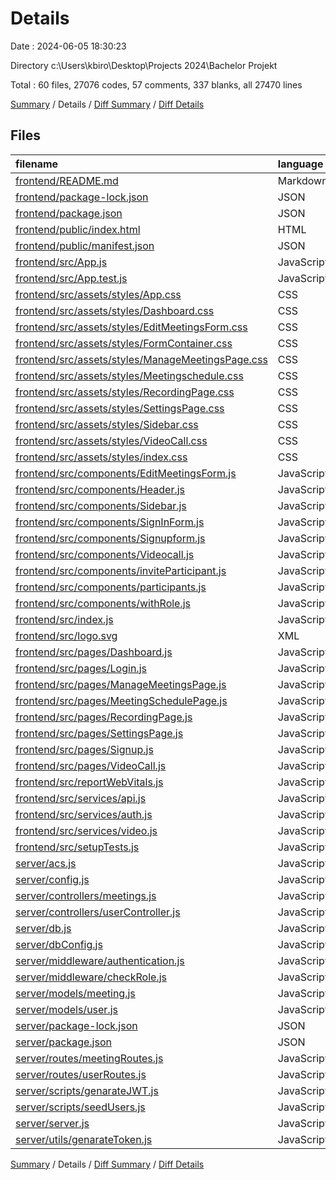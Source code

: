 # Details

Date : 2024-06-05 18:30:23

Directory c:\\Users\\kbiro\\Desktop\\Projects 2024\\Bachelor Projekt

Total : 60 files,  27076 codes, 57 comments, 337 blanks, all 27470 lines

[Summary](results.md) / Details / [Diff Summary](diff.md) / [Diff Details](diff-details.md)

## Files
| filename | language | code | comment | blank | total |
| :--- | :--- | ---: | ---: | ---: | ---: |
| [frontend/README.md](/frontend/README.md) | Markdown | 38 | 0 | 33 | 71 |
| [frontend/package-lock.json](/frontend/package-lock.json) | JSON | 20,877 | 0 | 1 | 20,878 |
| [frontend/package.json](/frontend/package.json) | JSON | 48 | 0 | 1 | 49 |
| [frontend/public/index.html](/frontend/public/index.html) | HTML | 20 | 23 | 1 | 44 |
| [frontend/public/manifest.json](/frontend/public/manifest.json) | JSON | 25 | 0 | 1 | 26 |
| [frontend/src/App.js](/frontend/src/App.js) | JavaScript | 62 | 0 | 5 | 67 |
| [frontend/src/App.test.js](/frontend/src/App.test.js) | JavaScript | 7 | 0 | 2 | 9 |
| [frontend/src/assets/styles/App.css](/frontend/src/assets/styles/App.css) | CSS | 6 | 0 | 4 | 10 |
| [frontend/src/assets/styles/Dashboard.css](/frontend/src/assets/styles/Dashboard.css) | CSS | 44 | 0 | 7 | 51 |
| [frontend/src/assets/styles/EditMeetingsForm.css](/frontend/src/assets/styles/EditMeetingsForm.css) | CSS | 52 | 0 | 9 | 61 |
| [frontend/src/assets/styles/FormContainer.css](/frontend/src/assets/styles/FormContainer.css) | CSS | 95 | 0 | 15 | 110 |
| [frontend/src/assets/styles/ManageMeetingsPage.css](/frontend/src/assets/styles/ManageMeetingsPage.css) | CSS | 42 | 0 | 7 | 49 |
| [frontend/src/assets/styles/Meetingschedule.css](/frontend/src/assets/styles/Meetingschedule.css) | CSS | 60 | 0 | 8 | 68 |
| [frontend/src/assets/styles/RecordingPage.css](/frontend/src/assets/styles/RecordingPage.css) | CSS | 34 | 0 | 7 | 41 |
| [frontend/src/assets/styles/SettingsPage.css](/frontend/src/assets/styles/SettingsPage.css) | CSS | 42 | 0 | 7 | 49 |
| [frontend/src/assets/styles/Sidebar.css](/frontend/src/assets/styles/Sidebar.css) | CSS | 84 | 0 | 16 | 100 |
| [frontend/src/assets/styles/VideoCall.css](/frontend/src/assets/styles/VideoCall.css) | CSS | 76 | 0 | 12 | 88 |
| [frontend/src/assets/styles/index.css](/frontend/src/assets/styles/index.css) | CSS | 12 | 0 | 2 | 14 |
| [frontend/src/components/EditMeetingsForm.js](/frontend/src/components/EditMeetingsForm.js) | JavaScript | 139 | 5 | 14 | 158 |
| [frontend/src/components/Header.js](/frontend/src/components/Header.js) | JavaScript | 0 | 0 | 1 | 1 |
| [frontend/src/components/Sidebar.js](/frontend/src/components/Sidebar.js) | JavaScript | 70 | 0 | 7 | 77 |
| [frontend/src/components/SignInForm.js](/frontend/src/components/SignInForm.js) | JavaScript | 44 | 0 | 5 | 49 |
| [frontend/src/components/Signupform.js](/frontend/src/components/Signupform.js) | JavaScript | 60 | 0 | 5 | 65 |
| [frontend/src/components/Videocall.js](/frontend/src/components/Videocall.js) | JavaScript | 129 | 0 | 12 | 141 |
| [frontend/src/components/inviteParticipant.js](/frontend/src/components/inviteParticipant.js) | JavaScript | 0 | 0 | 1 | 1 |
| [frontend/src/components/participants.js](/frontend/src/components/participants.js) | JavaScript | 0 | 0 | 1 | 1 |
| [frontend/src/components/withRole.js](/frontend/src/components/withRole.js) | JavaScript | 15 | 0 | 5 | 20 |
| [frontend/src/index.js](/frontend/src/index.js) | JavaScript | 12 | 3 | 3 | 18 |
| [frontend/src/logo.svg](/frontend/src/logo.svg) | XML | 1 | 0 | 0 | 1 |
| [frontend/src/pages/Dashboard.js](/frontend/src/pages/Dashboard.js) | JavaScript | 67 | 4 | 10 | 81 |
| [frontend/src/pages/Login.js](/frontend/src/pages/Login.js) | JavaScript | 33 | 0 | 8 | 41 |
| [frontend/src/pages/ManageMeetingsPage.js](/frontend/src/pages/ManageMeetingsPage.js) | JavaScript | 147 | 1 | 12 | 160 |
| [frontend/src/pages/MeetingSchedulePage.js](/frontend/src/pages/MeetingSchedulePage.js) | JavaScript | 149 | 0 | 13 | 162 |
| [frontend/src/pages/RecordingPage.js](/frontend/src/pages/RecordingPage.js) | JavaScript | 59 | 2 | 8 | 69 |
| [frontend/src/pages/SettingsPage.js](/frontend/src/pages/SettingsPage.js) | JavaScript | 56 | 1 | 7 | 64 |
| [frontend/src/pages/Signup.js](/frontend/src/pages/Signup.js) | JavaScript | 15 | 1 | 3 | 19 |
| [frontend/src/pages/VideoCall.js](/frontend/src/pages/VideoCall.js) | JavaScript | 99 | 0 | 10 | 109 |
| [frontend/src/reportWebVitals.js](/frontend/src/reportWebVitals.js) | JavaScript | 12 | 0 | 2 | 14 |
| [frontend/src/services/api.js](/frontend/src/services/api.js) | JavaScript | 0 | 0 | 1 | 1 |
| [frontend/src/services/auth.js](/frontend/src/services/auth.js) | JavaScript | 0 | 0 | 1 | 1 |
| [frontend/src/services/video.js](/frontend/src/services/video.js) | JavaScript | 0 | 0 | 1 | 1 |
| [frontend/src/setupTests.js](/frontend/src/setupTests.js) | JavaScript | 1 | 4 | 1 | 6 |
| [server/acs.js](/server/acs.js) | JavaScript | 18 | 0 | 5 | 23 |
| [server/config.js](/server/config.js) | JavaScript | 5 | 0 | 1 | 6 |
| [server/controllers/meetings.js](/server/controllers/meetings.js) | JavaScript | 74 | 2 | 12 | 88 |
| [server/controllers/userController.js](/server/controllers/userController.js) | JavaScript | 45 | 1 | 7 | 53 |
| [server/db.js](/server/db.js) | JavaScript | 15 | 0 | 3 | 18 |
| [server/dbConfig.js](/server/dbConfig.js) | JavaScript | 10 | 0 | 2 | 12 |
| [server/middleware/authentication.js](/server/middleware/authentication.js) | JavaScript | 22 | 0 | 4 | 26 |
| [server/middleware/checkRole.js](/server/middleware/checkRole.js) | JavaScript | 9 | 0 | 2 | 11 |
| [server/models/meeting.js](/server/models/meeting.js) | JavaScript | 10 | 0 | 3 | 13 |
| [server/models/user.js](/server/models/user.js) | JavaScript | 25 | 0 | 4 | 29 |
| [server/package-lock.json](/server/package-lock.json) | JSON | 3,983 | 0 | 1 | 3,984 |
| [server/package.json](/server/package.json) | JSON | 33 | 0 | 1 | 34 |
| [server/routes/meetingRoutes.js](/server/routes/meetingRoutes.js) | JavaScript | 11 | 2 | 4 | 17 |
| [server/routes/userRoutes.js](/server/routes/userRoutes.js) | JavaScript | 8 | 0 | 3 | 11 |
| [server/scripts/genarateJWT.js](/server/scripts/genarateJWT.js) | JavaScript | 3 | 0 | 0 | 3 |
| [server/scripts/seedUsers.js](/server/scripts/seedUsers.js) | JavaScript | 29 | 0 | 5 | 34 |
| [server/server.js](/server/server.js) | JavaScript | 33 | 6 | 7 | 46 |
| [server/utils/genarateToken.js](/server/utils/genarateToken.js) | JavaScript | 11 | 2 | 4 | 17 |

[Summary](results.md) / Details / [Diff Summary](diff.md) / [Diff Details](diff-details.md)